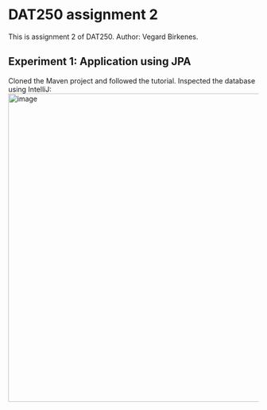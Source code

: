# DAT250 assignment 2

This is assignment 2 of DAT250. Author: Vegard Birkenes.

## Experiment 1: Application using JPA

Cloned the Maven project and followed the tutorial. Inspected the database using IntelliJ:
<img width="621" alt="image" src="https://user-images.githubusercontent.com/50453041/132947305-a78cd0ce-e12a-4763-a5c6-71ab7ff91fbd.png">


